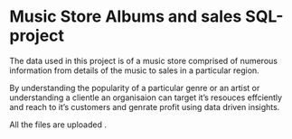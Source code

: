 # Music Store Albums and sales SQL-project

The data used in this project is of a music store comprised of numerous information from details of the music to sales in a particular region.

By understanding the popularity of a particular genre or an artist or understanding a clientle an organisaion can target it’s resouces effciently 
and reach to it’s customers and genrate profit using data driven insights. 

All the files are uploaded .
